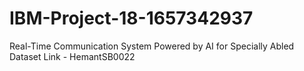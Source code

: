 # IBM-Project-18-1657342937
Real-Time Communication System Powered by AI for Specially Abled
Dataset Link - HemantSB0022
